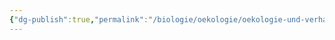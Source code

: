 ```yaml
---
{"dg-publish":true,"permalink":"/biologie/oekologie/oekologie-und-verhalten/ernaehrungsstrategie/"}
---
```

